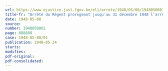```yaml
---
url: https://www.ejustice.just.fgov.be/eli/arrete/1948/05/08/1948050801/justel
title-fr: "Arrêté du Régent prorogeant jusqu'au 31 décembre 1948 l'arrêté des ministres réunis en Conseil du 9 septembre 1944, instituant, à titre provisoire, des commissions régulatrices des prix"
date: 1948-05-08
source:
number: 1948050801
page: 888888
case: 1948-05-08/01
publication: 1948-05-24
starts:
modifies:
pdf-original:
pdf-consolidated:
---
```


